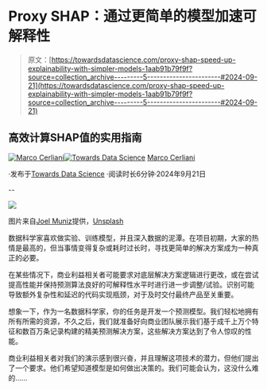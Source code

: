 # Proxy SHAP：通过更简单的模型加速可解释性

> 原文：[https://towardsdatascience.com/proxy-shap-speed-up-explainability-with-simpler-models-1aab91b79f9f?source=collection_archive---------5-----------------------#2024-09-21](https://towardsdatascience.com/proxy-shap-speed-up-explainability-with-simpler-models-1aab91b79f9f?source=collection_archive---------5-----------------------#2024-09-21)

## 高效计算SHAP值的实用指南

[](https://medium.com/@cerlymarco?source=post_page---byline--1aab91b79f9f--------------------------------)[![Marco Cerliani](../Images/ddc7943bfef3a7d59e36cc525dd5442e.png)](https://medium.com/@cerlymarco?source=post_page---byline--1aab91b79f9f--------------------------------)[](https://towardsdatascience.com/?source=post_page---byline--1aab91b79f9f--------------------------------)[![Towards Data Science](../Images/a6ff2676ffcc0c7aad8aaf1d79379785.png)](https://towardsdatascience.com/?source=post_page---byline--1aab91b79f9f--------------------------------) [Marco Cerliani](https://medium.com/@cerlymarco?source=post_page---byline--1aab91b79f9f--------------------------------)

·发布于[Towards Data Science](https://towardsdatascience.com/?source=post_page---byline--1aab91b79f9f--------------------------------) ·阅读时长6分钟·2024年9月21日

--

![](../Images/ed677e24385458c745abf30861375dc7.png)

图片来自[Joel Muniz](https://unsplash.com/@jmuniz?utm_source=medium&utm_medium=referral)提供，[Unsplash](https://unsplash.com/?utm_source=medium&utm_medium=referral)

数据科学家喜欢做实验、训练模型，并且深入数据的泥潭。在项目初期，大家的热情是最高的，但当事情变得复杂或耗时过长时，寻找更简单的解决方案成为一种真正的必要。

在某些情况下，商业利益相关者可能要求对底层解决方案逻辑进行更改，或在尝试提高性能并保持预测算法良好的可解释性水平时进行进一步调整/试验。识别可能导致额外复杂性和延迟的代码实现瓶颈，对于及时交付最终产品至关重要。

想象一下，作为一名数据科学家，你的任务是开发一个预测模型。我们轻松地拥有所有所需的资源，不久之后，我们就准备好向商业团队展示我们基于成千上万个特征和数百万条记录构建的精美预测解决方案，这些解决方案达到了令人惊叹的性能。

商业利益相关者对我们的演示感到很兴奋，并且理解这项技术的潜力，但他们提出了一个要求。他们希望知道模型是如何做出决策的。我们可能会认为，这没什么难的……
